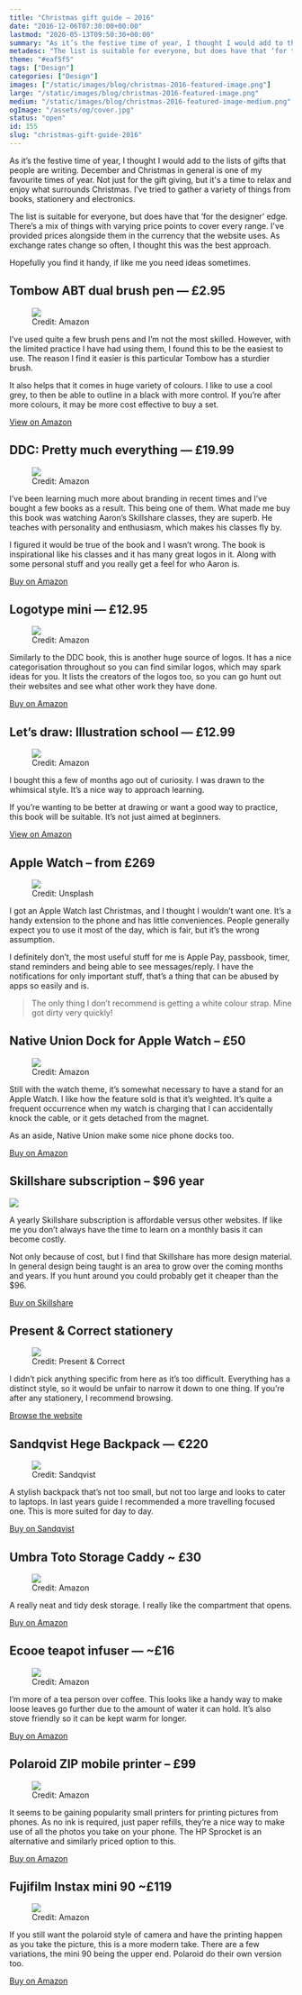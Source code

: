 ```yaml
---
title: "Christmas gift guide — 2016"
date: "2016-12-06T07:30:00+00:00"
lastmod: "2020-05-13T09:50:30+00:00"
summary: "As it’s the festive time of year, I thought I would add to the lists of gifts that people are writing. December and Christmas in general is one of my favourite times of year."
metadesc: "The list is suitable for everyone, but does have that ‘for the designer’ edge. There’s a mix of things with varying price points to cover every range."
theme: "#eaf5f5"
tags: ["Design"]
categories: ["Design"]
images: ["/static/images/blog/christmas-2016-featured-image.png"]
large: "/static/images/blog/christmas-2016-featured-image.png"
medium: "/static/images/blog/christmas-2016-featured-image-medium.png"
ogImage: "/assets/og/cover.jpg"
status: "open"
id: 155
slug: "christmas-gift-guide-2016"
---
```


As it’s the festive time of year, I thought I would add to the lists of gifts that people are writing. December and Christmas in general is one of my favourite times of year. Not just for the gift giving, but it's a time to relax and enjoy what surrounds Christmas. I’ve tried to gather a variety of things  from books, stationery and electronics.

The list is suitable for everyone, but does have that ‘for the designer’ edge. There’s a mix of things with varying price points to cover every range. I've provided prices alongside them in the currency that the website uses. As exchange rates change so often, I thought this was the best approach.

Hopefully you find it handy, if like me you need ideas sometimes.

## Tombow ABT dual brush pen — £2.95

<figure>
<Image src="/static/images/blog/tombow@2x.png" width={738} height={492} />
<figcaption>
Credit: Amazon
</figcaption>
</figure>

I’ve used quite a few brush pens and I’m not the most skilled. However, with the limited practice I have had using them, I found this to be the easiest to use. The reason I find it easier is this particular Tombow has a sturdier brush.

It also helps that it comes in huge variety of colours. I like to use a cool grey, to then be able to outline in a black with more control. If you’re after more colours, it may be more cost effective to buy a set.

[View on Amazon](https://www.amazon.co.uk/Tombow-ABT-Dual-Brush-Pen/dp/B005D6Q9VK/ref=sr_1_1?ie=UTF8&qid=1477142144&sr=8-1&keywords=tombow+brush+pen)

## DDC: Pretty much everything — £19.99

<figure>
<Image src="/static/images/blog/ddc@2x.jpg" width={738} height={492} />
<figcaption>
Credit: Amazon
</figcaption>
</figure>

I’ve been learning much more about branding in recent times and I’ve bought a few books as a result. This being one of them. What made me buy this book was watching Aaron’s Skillshare classes, they are superb. He teaches with personality and enthusiasm, which makes his classes fly by. 

I figured it would be true of the book and I wasn’t wrong. The book is inspirational like his classes and it has many great logos in it. Along with some personal stuff and you really get a feel for who Aaron is.

[Buy on Amazon](https://www.amazon.co.uk/Draplin-Design-Co-Pretty-Everything-ebook/dp/B01DYIRDJK/ref=sr_1_1?ie=UTF8&qid=1477142541&sr=8-1&keywords=aaron+james+draplin)

## Logotype mini — £12.95

<figure>
<Image src="/static/images/blog/logotype@2x.jpg" width={738} height={492} />
<figcaption>
Credit: Amazon
</figcaption>
</figure>

Similarly to the DDC book, this is another huge source of logos. It has a nice categorisation throughout so you can find similar logos, which may spark ideas for you. It lists the creators of the logos too, so you can go hunt out their websites and see what other work they have done.

[Buy on Amazon](https://www.amazon.co.uk/dp/1780678576/ref=wl_it_dp_o_pC_nS_ttl?_encoding=UTF8&colid=3L1SY1AYVALIZ&coliid=IXK798N3X5N92)

## Let’s draw: Illustration school — £12.99

<figure>
<Image src="/static/images/blog/lets-draw@2x.jpg" width={738} height={492} />
<figcaption>
Credit: Amazon
</figcaption>
</figure>

I bought this a few of months ago out of curiosity. I was drawn to the whimsical style. It’s a nice way to approach learning. 

If you’re wanting to be better at drawing or want a good way to practice, this book will be suitable. It’s not just aimed at beginners.

[View on Amazon](https://www.amazon.co.uk/Illustration-School-sketchpad-Sketchbook-Creatures/dp/1592539769/ref=sr_1_1?ie=UTF8&qid=1477141892&sr=8-1&keywords=illustration+school+lets+draw)

## Apple Watch – from £269

<figure>
<Image src="/static/images/blog/apple-watch@2x.jpg" width={738} height={492} />
<figcaption>
Credit: Unsplash
</figcaption>
</figure>

I got an Apple Watch last Christmas, and I thought I wouldn’t want one. It’s a handy extension to the phone and has little conveniences. People generally expect you to use it most of the day, which is fair, but it’s the wrong assumption. 

I definitely don’t, the most useful stuff for me is Apple Pay, passbook, timer, stand reminders and being able to see messages/reply. I have the notifications for only important stuff, that’s a thing that can be abused by apps so easily and is.

> The only thing I don’t recommend is getting a white colour strap. Mine got dirty very quickly!

## Native Union Dock for Apple Watch – £50

<figure>
<Image src="/static/images/blog/watch-dock@2x.jpg" width={738} height={492} />
<figcaption>
Credit: Amazon
</figcaption>
</figure>


Still with the watch theme, it’s somewhat necessary to have a stand for an Apple Watch. I like how the feature sold is that it’s weighted. It’s quite a frequent occurrence when my watch is charging that I can accidentally knock the cable, or it gets detached from the magnet.

As an aside, Native Union make some nice phone docks too.

[Buy on Amazon](https://www.amazon.co.uk/Native-Union-DOCK-Apple-Watch-Slate/dp/B016CIW2CM?tag=mwgenius-21&SubscriptionId=AKIAID2HUF7VPZYSVYFQ&linkCode=xm2&camp=2025&creative=165953&creativeASIN=B016CIW2CM&ascsubtag=-1&th=1)

## Skillshare subscription – $96 year

<Image src="/static/images/blog/skillshare@2x.png" width={738} height={492} />

A yearly Skillshare subscription is affordable versus other websites. If like me you don’t always have the time to learn on a monthly basis it can become costly. 

Not only because of cost, but I find that Skillshare has more design material. In general design being taught is an area to grow over the coming months and years. If you hunt around you could probably get it cheaper than the $96.

[Buy on Skillshare](https://www.skillshare.com/premium)

## Present & Correct stationery
<figure>
<Image src="/static/images/blog/present-correct@2x.jpg" width={738} height={492} />
<figcaption>
Credit: Present & Correct
</figcaption>
</figure>

I didn’t pick anything specific from here as it’s too difficult. Everything has a distinct style, so it would be unfair to narrow it down to one thing. If you’re after any stationery, I recommend browsing.

[Browse the website](http://www.presentandcorrect.com/collections/write)

## Sandqvist Hege Backpack — €220

<figure>
<Image src="/static/images/blog/sandqvist@2x.jpg" width={738} height={492} />
<figcaption>
Credit: Sandqvist
</figcaption>
</figure>


A stylish backpack that’s not too small, but not too large and looks to cater to laptops. In last years guide I recommended a more travelling focused one. This is more suited for day to day.

[Buy on Sandqvist](https://www.sandqvist.net/shop/hege-black)

## Umbra Toto Storage Caddy ~ £30

<figure>
<Image src="/static/images/blog/umbra-caddy@2x.jpg" width={738} height={492} />
<figcaption>
Credit: Amazon
</figcaption>
</figure>

A really neat and tidy desk storage. I really like the compartment that opens.

[Buy on Amazon](https://www.amazon.co.uk/Umbra-290239-048-Toto-Black-Walnut/dp/B01I58TH84/ref=sr_1_3?ie=UTF8&qid=1480934677&sr=8-3&keywords=Umbra+Toto+Storage)

## Ecooe teapot infuser — ~£16

<figure>
<Image src="/static/images/blog/ecooe@2x.jpg" width={738} height={492} />
<figcaption>
Credit: Amazon
</figcaption>
</figure>

I’m more of a tea person over coffee. This looks like a handy way to make loose leaves go further due to the amount of water it can hold. It’s also stove friendly so it can be kept warm for longer.

[Buy on Amazon](https://www.amazon.co.uk/Ecooe-Stainless-Infuser-Teapots-Stovetop/dp/B01DLIPISQ/ref=sr_1_fkmr0_2?ie=UTF8&qid=1478008007&sr=8-2-fkmr0&keywords=Ecooe+Glass+Teapot+24+Oz+Loose+Leaf+Tea+Maker+With+Stainless+Steel+Infuser+Stovetop+Safe+Tea+Kettle)

## Polaroid ZIP mobile printer – £99

<figure>
<Image src="/static/images/blog/polaroid@2x.jpg" width={738} height={492} />
<figcaption>
Credit: Amazon
</figcaption>
</figure>

It seems to be gaining popularity small printers for printing pictures from phones. As no ink is required, just paper refills, they’re a nice way to make use of all the photos you take on your phone. The HP Sprocket is an alternative and similarly priced option to this.

[Buy on Amazon](https://www.amazon.co.uk/Polaroid-Mobile-Printer-Printing-Technology/dp/B00TE8XKIS/ref=sr_1_4?s=electronics&ie=UTF8&qid=1480753318&sr=1-4)

## Fujifilm Instax mini 90 ~£119

<figure>
<Image src="/static/images/blog/instax@2x.jpg" width={738} height={492} />
<figcaption>
Credit: Amazon
</figcaption>
</figure>

If you still want the polaroid style of camera and have the printing happen as you take the picture, this is a more modern take. There are a few variations, the mini 90 being the upper end. Polaroid do their own version too.

[Buy on Amazon](https://www.amazon.co.uk/Instax-Mini-90-Camera-Shots/dp/B012CDT756/ref=sr_1_5?s=electronics&ie=UTF8&qid=1480931492&sr=1-5&keywords=instax+mini+90)